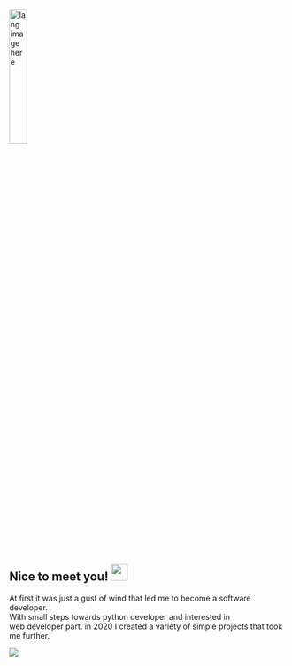 <div align="left">
<img width=25%" src="https://github.com/alansmathew/alansmathew/raw/master/lang.gif" alt="lang image here" />
<h2>Nice to meet you! <img src="https://media.giphy.com/media/hvRJCLFzcasrR4ia7z/giphy.gif" width="30px"></h2>
<p>At first it was just a gust of wind that led me to become a software developer. <br> With small steps towards python developer and interested in <br>web developer part. in 2020 I created a variety of simple projects that took me further.</p>
  
</div>
<img src="https://github-readme-stats.vercel.app/api?username=sebastianxae&show_icons=true">

